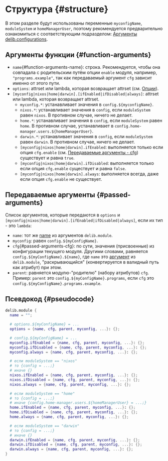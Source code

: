# Структура {#structure}
В этом разделе будут использованы переменные `myconfigName`, `moduleSystem` и `homeManagerUser`, поэтому рекомендуется предварительно ознакомиться с соответствующим подразделом: [Аргументы delib.configurations](/ru/configurations/structure#function-arguments).

## Аргументы функции {#function-arguments}
- `name`{#function-arguments-name}: строка. Рекомендуется, чтобы она совпадала с родительским путём опции `enable` модуля, например, `"programs.example"`, так как передаваемый аргумент `cfg` зависит именно от этого пути.
- `options`: attrset или lambda, которая возвращает attrset (см. [Опции](/ru/options/introduction)).
- `[myconfig|nixos|home|darwin].[ifEnabled|ifDisabled|always]`: attrset или lambda, которая возвращает attrset.
  - `myconfig.*`: устанавливает значения в `config.${myconfigName}`.
  - `nixos.*`: устанавливает значения в `config`, если `moduleSystem` равен `nixos`. В противном случае, ничего не делает.
  - `home.*`: устанавливает значения в `config`, если `moduleSystem` равен `home`. В противном случае, устанавливает в `config.home-manager.users.${homeManagerUser}`.
  - `darwin.*`: устанавливает значения в `config`, если `moduleSystem` равен `darwin`. В противном случае, ничего не делает.
  - `[myconfig|nixos|home|darwin].ifEnabled`: выполняется только если опция `cfg.enable` (см. [Передаваемые аргументы - cfg](#passed-arguments-cfg)) существует и равна `true`.
  - `[myconfig|nixos|home|darwin].ifDisabled`: выполняется только если опция `cfg.enable` существует и равна `false`.
  - `[myconfig|nixos|home|darwin].always`: выполняется всегда, даже если опция `cfg.enable` не существует.

## Передаваемые аргументы {#passed-arguments}
Список аргументов, которые передаются в `options` и `[myconfig|nixos|home|darwin].[ifEnabled|ifDisabled|always]`, если их тип - это `lambda`:
- `name`: тот же [name](#function-arguments-name) из аргументов `delib.module`.
- `myconfig`: равен `config.${myConfigName}`.
- `cfg`{#passed-arguments-cfg}: по сути, значения (присвоенные) из конфигурации текущего модуля. Другими словами, равняется `config.${myConfigName}.${name}`, где `name` это [аргумент](#function-arguments-name) из `delib.module`, "раскрывающийся" (конвертируется в валидный путь как атрибут) при этом.
- `parent`: равняется модулю-"родителю" (набору атрибутов) `cfg`. Пример: `parent` это `config.${myConfigName}.programs`, если `cfg` это `config.${myConfigName}.programs.example`.

## Псевдокод {#pseudocode}
```nix
delib.module {
  name = "";

  # options.${myConfigName} = ...
  options = {name, cfg, parent, myconfig, ...}: {};

  # config.${myConfigName} = ...
  myconfig.ifEnabled = {name, cfg, parent, myconfig, ...}: {};
  myconfig.ifDisabled = {name, cfg, parent, myconfig, ...}: {};
  myconfig.always = {name, cfg, parent, myconfig, ...}: {};

  # если moduleSystem == "nixos"
  # то {config = ...;}
  # иначе {}
  nixos.ifEnabled = {name, cfg, parent, myconfig, ...}: {};
  nixos.ifDisabled = {name, cfg, parent, myconfig, ...}: {};
  nixos.always = {name, cfg, parent, myconfig, ...}: {};

  # если moduleSystem == "home"
  # то {config = ...;}
  # иначе {config.home-manager.users.${homeManagerUser} = ...;}
  home.ifEnabled = {name, cfg, parent, myconfig, ...}: {};
  home.ifDisabled = {name, cfg, parent, myconfig, ...}: {};
  home.always = {name, cfg, parent, myconfig, ...}: {};

  # если moduleSystem == "darwin"
  # то {config = ...;}
  # иначе {}
  darwin.ifEnabled = {name, cfg, parent, myconfig, ...}: {};
  darwin.ifDisabled = {name, cfg, parent, myconfig, ...}: {};
  darwin.always = {name, cfg, parent, myconfig, ...}: {};
}
```
